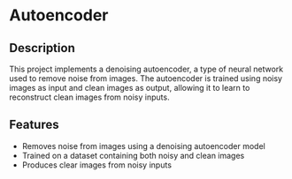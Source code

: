 # Autoencoder

## Description
This project implements a denoising autoencoder, a type of neural network used to remove noise from images. The autoencoder is trained using noisy images as input and clean images as output, allowing it to learn to reconstruct clean images from noisy inputs.

## Features
- Removes noise from images using a denoising autoencoder model
- Trained on a dataset containing both noisy and clean images
- Produces clear images from noisy inputs
